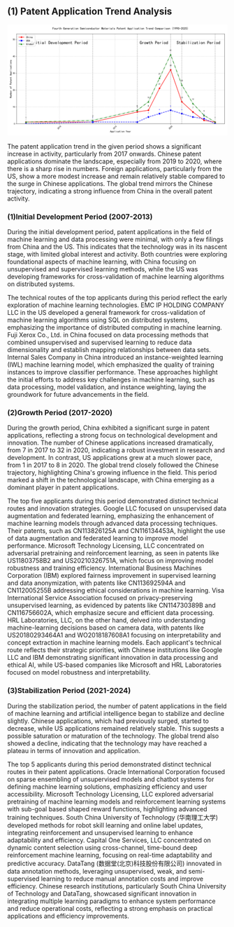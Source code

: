 ## (1) Patent Application Trend Analysis
![Trend Chart](./trend_chart.png "Patent Application Trend Chart")

The patent application trend in the given period shows a significant increase in activity, particularly from 2017 onwards. Chinese patent applications dominate the landscape, especially from 2019 to 2020, where there is a sharp rise in numbers. Foreign applications, particularly from the US, show a more modest increase and remain relatively stable compared to the surge in Chinese applications. The global trend mirrors the Chinese trajectory, indicating a strong influence from China in the overall patent activity.
### (1)Initial Development Period (2007-2013)

During the initial development period, patent applications in the field of machine learning and data processing were minimal, with only a few filings from China and the US. This indicates that the technology was in its nascent stage, with limited global interest and activity. Both countries were exploring foundational aspects of machine learning, with China focusing on unsupervised and supervised learning methods, while the US was developing frameworks for cross-validation of machine learning algorithms on distributed systems.

The technical routes of the top applicants during this period reflect the early exploration of machine learning technologies. EMC IP HOLDING COMPANY LLC in the US developed a general framework for cross-validation of machine learning algorithms using SQL on distributed systems, emphasizing the importance of distributed computing in machine learning. Fuji Xerox Co., Ltd. in China focused on data processing methods that combined unsupervised and supervised learning to reduce data dimensionality and establish mapping relationships between data sets. Internal Sales Company in China introduced an instance-weighted learning (IWL) machine learning model, which emphasized the quality of training instances to improve classifier performance. These approaches highlight the initial efforts to address key challenges in machine learning, such as data processing, model validation, and instance weighting, laying the groundwork for future advancements in the field.

### (2)Growth Period (2017-2020)

During the growth period, China exhibited a significant surge in patent applications, reflecting a strong focus on technological development and innovation. The number of Chinese applications increased dramatically, from 7 in 2017 to 32 in 2020, indicating a robust investment in research and development. In contrast, US applications grew at a much slower pace, from 1 in 2017 to 8 in 2020. The global trend closely followed the Chinese trajectory, highlighting China's growing influence in the field. This period marked a shift in the technological landscape, with China emerging as a dominant player in patent applications.

The top five applicants during this period demonstrated distinct technical routes and innovation strategies. Google LLC focused on unsupervised data augmentation and federated learning, emphasizing the enhancement of machine learning models through advanced data processing techniques. Their patents, such as CN113826125A and CN116134453A, highlight the use of data augmentation and federated learning to improve model performance. Microsoft Technology Licensing, LLC concentrated on adversarial pretraining and reinforcement learning, as seen in patents like US11803758B2 and US20210326751A, which focus on improving model robustness and training efficiency. International Business Machines Corporation (IBM) explored fairness improvement in supervised learning and data anonymization, with patents like CN113692594A and CN112005255B addressing ethical considerations in machine learning. Visa International Service Association focused on privacy-preserving unsupervised learning, as evidenced by patents like CN114730389B and CN116756602A, which emphasize secure and efficient data processing. HRL Laboratories, LLC, on the other hand, delved into understanding machine-learning decisions based on camera data, with patents like US20180293464A1 and WO2018187608A1 focusing on interpretability and concept extraction in machine learning models. Each applicant's technical route reflects their strategic priorities, with Chinese institutions like Google LLC and IBM demonstrating significant innovation in data processing and ethical AI, while US-based companies like Microsoft and HRL Laboratories focused on model robustness and interpretability.

### (3)Stabilization Period (2021-2024)

During the stabilization period, the number of patent applications in the field of machine learning and artificial intelligence began to stabilize and decline slightly. Chinese applications, which had previously surged, started to decrease, while US applications remained relatively stable. This suggests a possible saturation or maturation of the technology. The global trend also showed a decline, indicating that the technology may have reached a plateau in terms of innovation and application.

The top 5 applicants during this period demonstrated distinct technical routes in their patent applications. Oracle International Corporation focused on sparse ensembling of unsupervised models and chatbot systems for defining machine learning solutions, emphasizing efficiency and user accessibility. Microsoft Technology Licensing, LLC explored adversarial pretraining of machine learning models and reinforcement learning systems with sub-goal based shaped reward functions, highlighting advanced training techniques. South China University of Technology (华南理工大学) developed methods for robot skill learning and online label updates, integrating reinforcement and unsupervised learning to enhance adaptability and efficiency. Capital One Services, LLC concentrated on dynamic content selection using cross-channel, time-bound deep reinforcement machine learning, focusing on real-time adaptability and predictive accuracy. DataTang (数据堂(北京)科技股份有限公司) innovated in data annotation methods, leveraging unsupervised, weak, and semi-supervised learning to reduce manual annotation costs and improve efficiency. Chinese research institutions, particularly South China University of Technology and DataTang, showcased significant innovation in integrating multiple learning paradigms to enhance system performance and reduce operational costs, reflecting a strong emphasis on practical applications and efficiency improvements.

